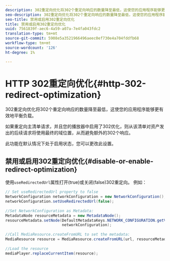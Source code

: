 ```yaml
---
description: 302重定向优化将302个重定向响应的数量降至最低，这使您的应用程序能够更有效地平衡负载。
seo-description: 302重定向优化将302个重定向响应的数量降至最低，这使您的应用程序能够更有效地平衡负载。
seo-title: 禁用或启用302重定向优化
title: 禁用或启用302重定向优化
uuid: 7561839f-aec6-4a59-a07a-7e4fa043fdc2
translation-type: tm+mt
source-git-commit: 5908e5a3521966496aeec0ef730e4a704fddfb68
workflow-type: tm+mt
source-wordcount: '126'
ht-degree: 1%

---
```



# HTTP 302重定向优化{#http-302-redirect-optimization}

302重定向优化将302个重定向响应的数量降至最低，这使您的应用程序能够更有效地平衡负载。

如果重定向主清单请求，并且您的播放器中启用了302优化，则从该清单对资产发出的后续请求将使用最终的域位置，从而避免额外的302个响应。

此功能在默认情况下处于启用状态，您可以更改此设置。

## 禁用或启用302重定向优化{#disable-or-enable-redirect-optimization}

使用`useRedirectedUrl`属性打开(true)或关闭(false)302重定向。
例如：

```java
// Set useRedirectedUrl property to false 
NetworkConfiguration networkConfiguration = new NetworkConfiguration(); 
networkConfiguration.setUseRedirectedUrl(false); 
 
//Set NetworkConfiguration as Metadata: 
MetadataNode resourceMetadata = new MetadataNode();  
resourceMetadata.setNode(DefaultMetadataKeys.NETWORK_CONFIGURATION.getValue(),  
                         networkConfiguration); 
 
//Call MediaResource.createFromURL to set the metadata: 
MediaResource resource = MediaResource.createFromURL(url, resourceMetadata); 
  
//Load the resource 
mediaPlayer.replaceCurrentItem(resource);
```


